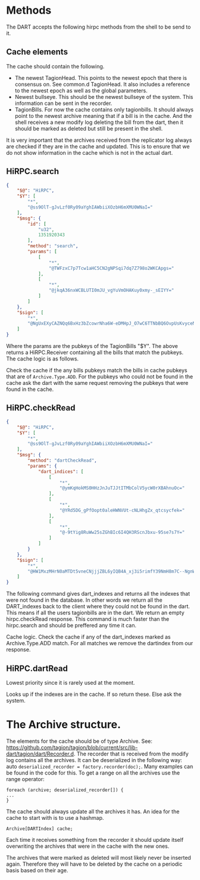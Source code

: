 
# Methods
The DART accepts the following hirpc methods from the shell to be send to it. 


## Cache elements
The cache should contain the following.
* The newest TagionHead. This points to the newest epoch that there is consensus on. See common.d TagionHead. It also includes a reference to the newest epoch as well as the global parameters.
* Newest bullseye. This should be the newest bullseye of the system. This information can be sent in the recorder.
* TagionBills. For now the cache contains only tagionbills. It should always point to the newest archive meaning that if a bill is in the cache. And the shell receives a new modify log deleting the bill from the dart, then it should be marked as deleted but still be present in the shell. 


It is very important that the archives received from the replicator log always are checked if they are in the cache and updated. This is to ensure that we do not show information in the cache which is not in the actual dart.

## HiRPC.search
```json
{
    "$@": "HiRPC",
    "$Y": [
        "*",
        "@ss9OlT-gJvLzf0Ry09aYghIAWbiiXOzbH6mXMU0WNaI="
    ],
    "$msg": {
        "id": [
            "u32",
            1351920343
        ],
        "method": "search",
        "params": [
            [
                "*",
                "@TWFzxC7p7Tcw1aHC5CN2gNPSqi7dq7Z798o2WKCApgs="
            ],
            [
                "*",
                "@jkqA36nxWCBLUTI0mJU_vgYuVmOHAKuy0xmy-_sEIYY="
            ]
        ]
    },
    "$sign": [
        "*",
        "@NgUxEXyCAZNQq6BxHz3bZcowrNha6W-eDMHpJ_O7wC6TTNbBQ6OvpUsKvyceNrBcbfTEz6Ve2P9Gq9LspJ64yg=="
    ]
}
```
Where the params are the pubkeys of the TagionBills "$Y".
The above returns a HiRPC.Receiver containing all the bills that match the pubkeys. 
The cache logic is as follows.

Check the cache if the any bills pubkeys match the bills in cache pubkeys that are of `Archive.Type.ADD`. For the pubkeys who could not be found in the cache ask the dart with the same request removing the pubkeys that were found in the cache.

## HiRPC.checkRead
```json
{
    "$@": "HiRPC",
    "$Y": [
        "*",
        "@ss9OlT-gJvLzf0Ry09aYghIAWbiiXOzbH6mXMU0WNaI="
    ],
    "$msg": {
        "method": "dartCheckRead",
        "params": {
            "dart_indices": [
                [
                    "*",
                    "@ymKqHokMS0HHzJnJuTJJtITMbColV5ycW0rXBAhnuOc="
                ],
                [
                    "*",
                    "@YRd5DG_gPfOopt0aleHWNVUt-cNLHhgZx_qtcsycfek="
                ],
                [
                    "*",
                    "@-9tYig8RuWw25sZGhBIc6I4QH3RScnJbxu-95se7s7Y="
                ]
            ]
        }
    },
    "$sign": [
        "*",
        "@HW1MxzMHrN0aMTDt5vneCNjjjZBL6yIQB4A_xj3i5rimfY39NmH8m7C--NgnWptoPlL9ThZ7sLaAqM49fzBRfA=="
    ]
}
```
The following command gives dart_indexes and returns all the indexes that were not found in the database. In other words we return all the DART_indexes back to the client where they could not be found in the dart. This means if all the users tagionbills are in the dart. We return an empty hirpc.checkRead response. This command is much faster than the hirpc.search and should be preffered any time it can.

Cache logic.
Check the cache if any of the dart_indexes marked as Archive.Type.ADD match. For all matches we remove the dartindex from our response.

## HiRPC.dartRead

Lowest priority since it is rarely used at the moment.

Looks up if the indexes are in the cache. If so return these. Else ask the system.



# The Archive structure.
The elements for the cache should be of type Archive. See: https://github.com/tagion/tagion/blob/current/src/lib-dart/tagion/dart/Recorder.d. 
The recorder that is received from the modify log contains all the archives. It can be deserialized in the following way:
auto `deserialized_recorder = factory.recorder(doc);`. Many examples can be found in the code for this.
To get a range on all the archives use the range operator:

```
foreach (archive; deserialized_recorder[]) {
...
}
```
The cache should always update all the archives it has. An idea for the cache to start with is to use a hashmap.
```
Archive[DARTIndex] cache;
```
Each time it receives something from the recorder it should update itself overwriting the archives that were in the cache with the new ones.

The archives that were marked as deleted will most likely never be inserted again. Therefore they will have to be deleted by the cache on a periodic basis based on their age.
